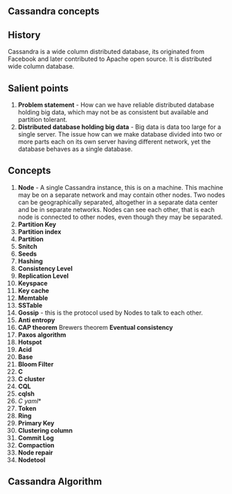 ## Cassandra concepts

## History
Cassandra is a wide column distributed database, its originated from Facebook and later contributed to Apache open source.  It is distributed wide column database. 

## Salient points
1. **Problem statement** - How can we have  reliable distributed database holding big data, which may not be as consistent but available and partition tolerant. 
2. **Distributed database holding big data** - Big data is data too large for a single server. The issue how can we make database divided into two or more parts each on its own server having different network, yet the database behaves as a single database. 

## Concepts 
1. **Node** - A single Cassandra instance, this is on a machine. This machine may be on a separate  network and may contain other nodes. Two nodes can be geographically separated, altogether in a separate data center and be in separate networks. Nodes can see each other, that is each node is connected to other nodes, even though they may be separated.  
2. **Partition Key**
3. **Partition index**
4. **Partition**
5. **Snitch**
6. **Seeds**
7. **Hashing**
8. **Consistency Level**
9. **Replication Level**
10. **Keyspace**
11.  **Key cache**
12. **Memtable** 
13.  **SSTable**
14. **Gossip** - this is the protocol used by Nodes to talk to each other.
15. **Anti entropy**
16. **CAP theorem** Brewers theorem **Eventual consistency**
17. **Paxos algorithm**
18. **Hotspot**
19. **Acid**
20. **Base**
21. **Bloom Filter**
22. **C**
23. **C cluster**
24. **CQL**
25. **cqlsh**
26. **C* yaml**
27. **Token**
28. **Ring**
29. **Primary Key**
30. **Clustering column**
31. **Commit Log**
32. **Compaction**
33. **Node repair**
34. **Nodetool**

## Cassandra Algorithm
<!--stackedit_data:
eyJoaXN0b3J5IjpbLTE4MTgyNjc1NTYsLTE1Njk0ODQ5ODUsLT
czMDQ3NzM3OCwxNTM1MjEyNzQ5LDYxNzg5NDY5NiwtMTY0MzA1
OTQ1MV19
-->